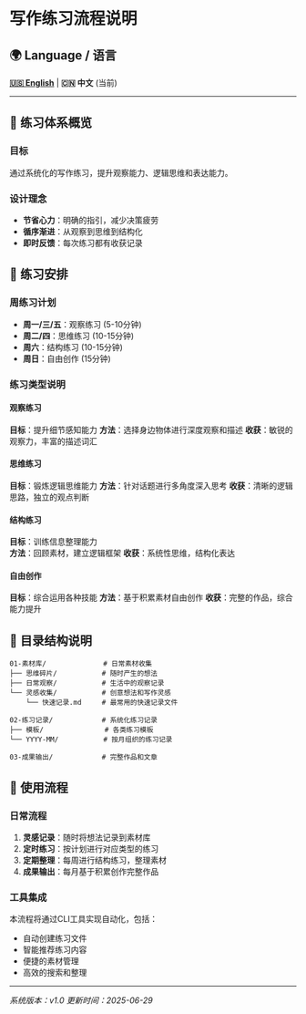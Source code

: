 # 写作练习流程说明

## 🌍 Language / 语言

**[🇺🇸 English](Practice-Workflow-Guide.md)** | **🇨🇳 中文** (当前)

---

## 🎯 练习体系概览

### 目标
通过系统化的写作练习，提升观察能力、逻辑思维和表达能力。

### 设计理念
- **节省心力**：明确的指引，减少决策疲劳
- **循序渐进**：从观察到思维到结构化
- **即时反馈**：每次练习都有收获记录

## 📅 练习安排

### 周练习计划
- **周一/三/五**：观察练习 (5-10分钟)
- **周二/四**：思维练习 (10-15分钟)  
- **周六**：结构练习 (10-15分钟)
- **周日**：自由创作 (15分钟)

### 练习类型说明

#### 观察练习
**目标**：提升细节感知能力
**方法**：选择身边物体进行深度观察和描述
**收获**：敏锐的观察力，丰富的描述词汇

#### 思维练习  
**目标**：锻炼逻辑思维能力
**方法**：针对话题进行多角度深入思考
**收获**：清晰的逻辑思路，独立的观点判断

#### 结构练习
**目标**：训练信息整理能力  
**方法**：回顾素材，建立逻辑框架
**收获**：系统性思维，结构化表达

#### 自由创作
**目标**：综合运用各种技能
**方法**：基于积累素材自由创作
**收获**：完整的作品，综合能力提升

## 📁 目录结构说明

```
01-素材库/              # 日常素材收集
├── 思维碎片/           # 随时产生的想法
├── 日常观察/           # 生活中的观察记录  
└── 灵感收集/           # 创意想法和写作灵感
    └── 快速记录.md     # 最常用的快速记录文件

02-练习记录/            # 系统化练习记录
├── 模板/               # 各类练习模板
└── YYYY-MM/           # 按月组织的练习记录

03-成果输出/            # 完整作品和文章
```

## 🔄 使用流程

### 日常流程
1. **灵感记录**：随时将想法记录到素材库
2. **定时练习**：按计划进行对应类型的练习
3. **定期整理**：每周进行结构练习，整理素材
4. **成果输出**：每月基于积累创作完整作品

### 工具集成
本流程将通过CLI工具实现自动化，包括：
- 自动创建练习文件
- 智能推荐练习内容
- 便捷的素材管理
- 高效的搜索和整理

---
*系统版本：v1.0*
*更新时间：2025-06-29*